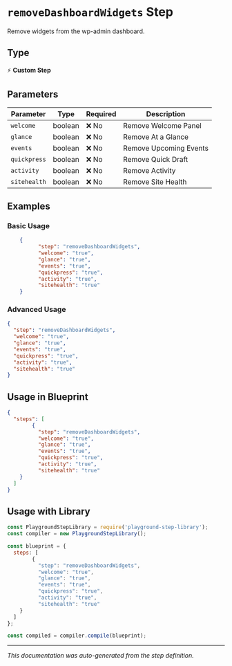 # `removeDashboardWidgets` Step

Remove widgets from the wp-admin dashboard.

## Type
⚡ **Custom Step**

## Parameters

| Parameter | Type | Required | Description |
|-----------|------|----------|-------------|
| `welcome` | boolean | ❌ No | Remove Welcome Panel |
| `glance` | boolean | ❌ No | Remove At a Glance |
| `events` | boolean | ❌ No | Remove Upcoming Events |
| `quickpress` | boolean | ❌ No | Remove Quick Draft |
| `activity` | boolean | ❌ No | Remove Activity |
| `sitehealth` | boolean | ❌ No | Remove Site Health |


## Examples

### Basic Usage
```json
    {
          "step": "removeDashboardWidgets",
          "welcome": "true",
          "glance": "true",
          "events": "true",
          "quickpress": "true",
          "activity": "true",
          "sitehealth": "true"
    }
```

### Advanced Usage
```json
{
  "step": "removeDashboardWidgets",
  "welcome": "true",
  "glance": "true",
  "events": "true",
  "quickpress": "true",
  "activity": "true",
  "sitehealth": "true"
}
```

## Usage in Blueprint

```json
{
  "steps": [
        {
          "step": "removeDashboardWidgets",
          "welcome": "true",
          "glance": "true",
          "events": "true",
          "quickpress": "true",
          "activity": "true",
          "sitehealth": "true"
    }
  ]
}
```

## Usage with Library

```javascript
const PlaygroundStepLibrary = require('playground-step-library');
const compiler = new PlaygroundStepLibrary();

const blueprint = {
  steps: [
        {
          "step": "removeDashboardWidgets",
          "welcome": "true",
          "glance": "true",
          "events": "true",
          "quickpress": "true",
          "activity": "true",
          "sitehealth": "true"
    }
  ]
};

const compiled = compiler.compile(blueprint);
```



---

*This documentation was auto-generated from the step definition.*
